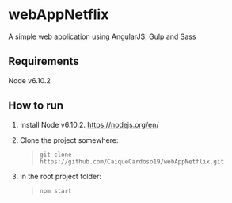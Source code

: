 # webAppNetflix

A simple web application using AngularJS, Gulp and Sass

## Requirements
Node v6.10.2
 
## How to run
1. Install Node v6.10.2. https://nodejs.org/en/

2. Clone the project somewhere: 
    >`git clone https://github.com/CaiqueCardoso19/webAppNetflix.git`

3. In the root project folder: 
    >`npm start`
